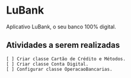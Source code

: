 # LuBank
Aplicativo LuBank, o seu banco 100% digital. 

## Atividades a serem realizadas

    [ ] Criar classe Cartão de Crédito e Métodos.
    [ ] Criar classe Conta Digital.
    [ ] Configurar classe OperacaoBancarias.
